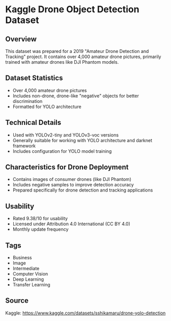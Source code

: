 # Kaggle Drone Object Detection Dataset

## Overview
This dataset was prepared for a 2019 "Amateur Drone Detection and Tracking" project. It contains over 4,000 amateur drone pictures, primarily trained with amateur drones like DJI Phantom models.

## Dataset Statistics
- Over 4,000 amateur drone pictures
- Includes non-drone, drone-like "negative" objects for better discrimination
- Formatted for YOLO architecture

## Technical Details
- Used with YOLOv2-tiny and YOLOv3-voc versions
- Generally suitable for working with YOLO architecture and darknet framework
- Includes configuration for YOLO model training

## Characteristics for Drone Deployment
- Contains images of consumer drones (like DJI Phantom)
- Includes negative samples to improve detection accuracy
- Prepared specifically for drone detection and tracking applications

## Usability
- Rated 9.38/10 for usability
- Licensed under Attribution 4.0 International (CC BY 4.0)
- Monthly update frequency

## Tags
- Business
- Image
- Intermediate
- Computer Vision
- Deep Learning
- Transfer Learning

## Source
Kaggle: https://www.kaggle.com/datasets/sshikamaru/drone-yolo-detection
